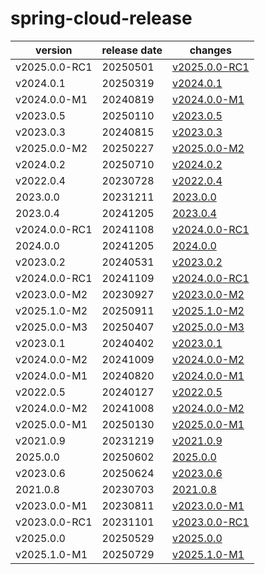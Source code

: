 # spring-cloud-release	


|version|release date|changes|
|---|---|---|
|v2025.0.0-RC1|20250501|[v2025.0.0-RC1](./v2025.0.0-RC1-20250501.md)|
|v2024.0.1|20250319|[v2024.0.1](./v2024.0.1-20250319.md)|
|v2024.0.0-M1|20240819|[v2024.0.0-M1](./v2024.0.0-M1-20240819.md)|
|v2023.0.5|20250110|[v2023.0.5](./v2023.0.5-20250110.md)|
|v2023.0.3|20240815|[v2023.0.3](./v2023.0.3-20240815.md)|
|v2025.0.0-M2|20250227|[v2025.0.0-M2](./v2025.0.0-M2-20250227.md)|
|v2024.0.2|20250710|[v2024.0.2](./v2024.0.2-20250710.md)|
|v2022.0.4|20230728|[v2022.0.4](./v2022.0.4-20230728.md)|
|2023.0.0|20231211|[2023.0.0](./2023.0.0-20231211.md)|
|2023.0.4|20241205|[2023.0.4](./2023.0.4-20241205.md)|
|v2024.0.0-RC1|20241108|[v2024.0.0-RC1](./v2024.0.0-RC1-20241108.md)|
|2024.0.0|20241205|[2024.0.0](./2024.0.0-20241205.md)|
|v2023.0.2|20240531|[v2023.0.2](./v2023.0.2-20240531.md)|
|v2024.0.0-RC1|20241109|[v2024.0.0-RC1](./v2024.0.0-RC1-20241109.md)|
|v2023.0.0-M2|20230927|[v2023.0.0-M2](./v2023.0.0-M2-20230927.md)|
|v2025.1.0-M2|20250911|[v2025.1.0-M2](./v2025.1.0-M2-20250911.md)|
|v2025.0.0-M3|20250407|[v2025.0.0-M3](./v2025.0.0-M3-20250407.md)|
|v2023.0.1|20240402|[v2023.0.1](./v2023.0.1-20240402.md)|
|v2024.0.0-M2|20241009|[v2024.0.0-M2](./v2024.0.0-M2-20241009.md)|
|v2024.0.0-M1|20240820|[v2024.0.0-M1](./v2024.0.0-M1-20240820.md)|
|v2022.0.5|20240127|[v2022.0.5](./v2022.0.5-20240127.md)|
|v2024.0.0-M2|20241008|[v2024.0.0-M2](./v2024.0.0-M2-20241008.md)|
|v2025.0.0-M1|20250130|[v2025.0.0-M1](./v2025.0.0-M1-20250130.md)|
|v2021.0.9|20231219|[v2021.0.9](./v2021.0.9-20231219.md)|
|2025.0.0|20250602|[2025.0.0](./2025.0.0-20250602.md)|
|v2023.0.6|20250624|[v2023.0.6](./v2023.0.6-20250624.md)|
|2021.0.8|20230703|[2021.0.8](./2021.0.8-20230703.md)|
|v2023.0.0-M1|20230811|[v2023.0.0-M1](./v2023.0.0-M1-20230811.md)|
|v2023.0.0-RC1|20231101|[v2023.0.0-RC1](./v2023.0.0-RC1-20231101.md)|
|v2025.0.0|20250529|[v2025.0.0](./v2025.0.0-20250529.md)|
|v2025.1.0-M1|20250729|[v2025.1.0-M1](./v2025.1.0-M1-20250729.md)|

